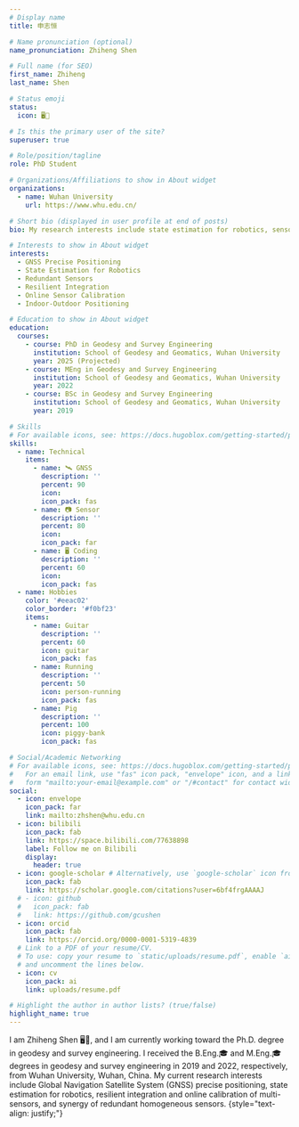 ```yaml
---
# Display name
title: 申志恒

# Name pronunciation (optional)
name_pronunciation: Zhiheng Shen

# Full name (for SEO)
first_name: Zhiheng
last_name: Shen

# Status emoji
status:
  icon: 🖥️🎸

# Is this the primary user of the site?
superuser: true

# Role/position/tagline
role: PhD Student

# Organizations/Affiliations to show in About widget
organizations:
  - name: Wuhan University
    url: https://www.whu.edu.cn/

# Short bio (displayed in user profile at end of posts)
bio: My research interests include state estimation for robotics, sensor fusion and nonlinear optimization.

# Interests to show in About widget
interests:
  - GNSS Precise Positioning
  - State Estimation for Robotics
  - Redundant Sensors
  - Resilient Integration
  - Online Sensor Calibration
  - Indoor-Outdoor Positioning

# Education to show in About widget
education:
  courses:
    - course: PhD in Geodesy and Survey Engineering
      institution: School of Geodesy and Geomatics, Wuhan University
      year: 2025 (Projected)
    - course: MEng in Geodesy and Survey Engineering
      institution: School of Geodesy and Geomatics, Wuhan University
      year: 2022
    - course: BSc in Geodesy and Survey Engineering
      institution: School of Geodesy and Geomatics, Wuhan University
      year: 2019

# Skills
# For available icons, see: https://docs.hugoblox.com/getting-started/page-builder/#icons
skills:
  - name: Technical
    items:
      - name: 🛰️ GNSS
        description: ''
        percent: 90
        icon: 
        icon_pack: fas
      - name: 📷 Sensor
        description: ''
        percent: 80
        icon:
        icon_pack: far
      - name: 🖥️ Coding
        description: ''
        percent: 60
        icon:
        icon_pack: fas
  - name: Hobbies
    color: '#eeac02'
    color_border: '#f0bf23'
    items:
      - name: Guitar
        description: ''
        percent: 60
        icon: guitar
        icon_pack: fas
      - name: Running
        description: ''
        percent: 50
        icon: person-running
        icon_pack: fas
      - name: Pig
        description: ''
        percent: 100
        icon: piggy-bank
        icon_pack: fas

# Social/Academic Networking
# For available icons, see: https://docs.hugoblox.com/getting-started/page-builder/#icons
#   For an email link, use "fas" icon pack, "envelope" icon, and a link in the
#   form "mailto:your-email@example.com" or "/#contact" for contact widget.
social:
  - icon: envelope
    icon_pack: far
    link: mailto:zhshen@whu.edu.cn
  - icon: bilibili
    icon_pack: fab
    link: https://space.bilibili.com/77638898
    label: Follow me on Bilibili
    display:
      header: true
  - icon: google-scholar # Alternatively, use `google-scholar` icon from `ai` icon pack
    icon_pack: fab
    link: https://scholar.google.com/citations?user=6bf4frgAAAAJ
  # - icon: github
  #   icon_pack: fab
  #   link: https://github.com/gcushen
  - icon: orcid
    icon_pack: fab
    link: https://orcid.org/0000-0001-5319-4839
  # Link to a PDF of your resume/CV.
  # To use: copy your resume to `static/uploads/resume.pdf`, enable `ai` icons in `params.yaml`,
  # and uncomment the lines below.
  - icon: cv
    icon_pack: ai
    link: uploads/resume.pdf

# Highlight the author in author lists? (true/false)
highlight_name: true
---
```


I am Zhiheng Shen 🖥️🎸, and I am currently working toward the Ph.D. degree in geodesy and survey engineering. I received the B.Eng.🎓 and M.Eng.🎓 degrees in geodesy and survey engineering in 2019 and 2022, respectively, from Wuhan University, Wuhan, China.
My current research interests include Global Navigation Satellite System (GNSS) precise positioning, state estimation for robotics, resilient integration and online calibration of multi-sensors, and synergy of redundant homogeneous sensors.
{style="text-align: justify;"}
